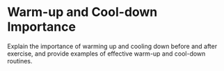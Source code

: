 # Warm-up and Cool-down Importance

Explain the importance of warming up and cooling down before and after exercise, and provide examples of effective warm-up and cool-down routines.
